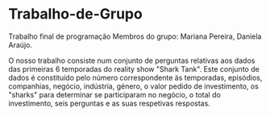 # Trabalho-de-Grupo
Trabalho final de programação
Membros do grupo: Mariana Pereira, Daniela Araújo. 

O nosso trabalho consiste num conjunto de perguntas relativas aos dados das primeiras 6 temporadas do reality show "Shark Tank". Este conjunto de dados é constituído pelo número correspondente às temporadas, episódios, companhias, negócio, indústria, género, o valor pedido de investimento, os "sharks" para determinar se participaram no negócio, o total do investimento, seis perguntas e as suas respetivas respostas. 
